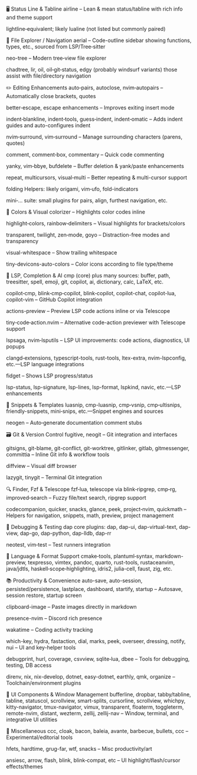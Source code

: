 🖥️ Status Line & Tabline
airline – Lean & mean status/tabline with rich info and theme support 

lightline‑equivalent; likely lualine (not listed but commonly paired)

📂 File Explorer / Navigation
aerial – Code-outline sidebar showing functions, types, etc., sourced from LSP/Tree‑sitter 

neo-tree – Modern tree‑view file explorer

chadtree, lir, oil, oil‑git‑status, edgy (probably windsurf variants) those assist with file/directory navigation

✏️ Editing Enhancements
auto‑pairs, autoclose, nvim‑autopairs – Automatically close brackets, quotes

better‑escape, escape enhancements – Improves exiting insert mode

indent‑blankline, indent‑tools, guess‑indent, indent‑omatic – Adds indent guides and auto-configures indent

nvim‑surround, vim‑surround – Manage surrounding characters (parens, quotes)

comment, comment‑box, commentary – Quick code commenting

yanky, vim‑bbye, bufdelete – Buffer deletion & yank/paste enhancements

repeat, multicursors, visual‑multi – Better repeating & multi-cursor support

folding Helpers: likely origami, vim‑ufo, fold-indicators

mini‑… suite: small plugins for pairs, align, furthest navigation, etc.

🌈 Colors & Visual
colorizer – Highlights color codes inline

highlight‑colors, rainbow‑delimiters – Visual highlights for brackets/colors

transparent, twilight, zen‑mode, goyo – Distraction-free modes and transparency

visual-whitespace – Show trailing whitespace

tiny-devicons-auto-colors – Color icons according to file type/theme

🧠 LSP, Completion & AI
cmp (core) plus many sources: buffer, path, treesitter, spell, emoji, git, copilot, ai, dictionary, calc, LaTeX, etc.

copilot‑cmp, blink‑cmp‑copilot, blink‑copilot, copilot-chat, copilot-lua, copilot-vim – GitHub Copilot integration

actions-preview – Preview LSP code actions inline or via Telescope 


tiny‑code‑action.nvim – Alternative code-action previewer with Telescope support 


lspsaga, nvim‑lsputils – LSP UI improvements: code actions, diagnostics, UI popups

clangd‑extensions, typescript-tools, rust-tools, ltex-extra, nvim-lspconfig, etc.—LSP language integrations

fidget – Shows LSP progress/status

lsp-status, lsp-signature, lsp-lines, lsp-format, lspkind, navic, etc.—LSP enhancements

🧩 Snippets & Templates
luasnip, cmp-luasnip, cmp‑vsnip, cmp‑ultisnips, friendly-snippets, mini‑snips, etc.—Snippet engines and sources

neogen – Auto‑generate documentation comment stubs

🗃️ Git & Version Control
fugitive, neogit – Git integration and interfaces

gitsigns, git-blame, git-conflict, git-worktree, gitlinker, gitlab, gitmessenger, committia – Inline Git info & workflow tools

diffview – Visual diff browser

lazygit, tinygit – Terminal Git integration

🔍 Finder, Fzf & Telescope
fzf‑lua, telescope via blink‑ripgrep, cmp‑rg, improved‑search – Fuzzy file/text search, ripgrep support

codecompanion, quicker, snacks, glance, peek, project‑nvim, quickmath – Helpers for navigation, snippets, math, preview, project management

🧪 Debugging & Testing
dap core plugins: dap, dap-ui, dap-virtual-text, dap-view, dap-go, dap-python, dap-lldb, dap-rr

neotest, vim‑test – Test runners integration

🧩 Language & Format Support
cmake‑tools, plantuml‑syntax, markdown-preview, texpresso, vimtex, pandoc, quarto, rust-tools, rustaceanvim, java/jdtls, haskell‑scope‑highlighting, idris2, julia-cell, faust, zig, etc.

📚 Productivity & Convenience
auto-save, auto-session, persisted/persistence, lastplace, dashboard, startify, startup – Autosave, session restore, startup screen

clipboard-image – Paste images directly in markdown

presence-nvim – Discord rich presence

wakatime – Coding activity tracking

which-key, hydra, fastaction, dial, marks, peek, overseer, dressing, notify, nui – UI and key-helper tools

debugprint, hurl, coverage, csvview, sqlite‑lua, dbee – Tools for debugging, testing, DB access

direnv, nix, nix-develop, dotnet, easy-dotnet, earthly, qmk, organize – Toolchain/environment plugins

🎨 UI Components & Window Management
bufferline, dropbar, tabby/tabline, tabline, statuscol, scrollview, smart-splits, cursorline, scrollview, whichpy, kitty-navigator, tmux-navigator, vimux, transparent, floaterm, toggleterm, remote-nvim, distant, wezterm, zellij, zellij-nav – Window, terminal, and integrative UI utilities

🧪 Miscellaneous
ccc, cloak, bacon, baleia, avante, barbecue, bullets, ccc – Experimental/editorial tools

hfets, hardtime, grug-far, wtf, snacks – Misc productivity/art

ansiesc, arrow, flash, blink, blink‑compat, etc – UI highlight/flash/cursor effects/themes
